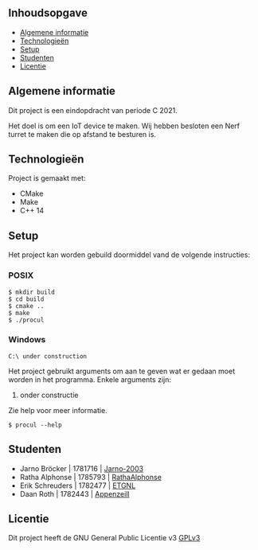 ## Inhoudsopgave 
* [Algemene informatie](#algemene-informatie)
* [Technologieën](#technologieën)
* [Setup](#setup)
* [Studenten](#studenten)
* [Licentie](#licentie)

## Algemene informatie
Dit project is een eindopdracht van periode C 2021.

Het doel is om een IoT device te maken. Wij hebben besloten een Nerf turret te maken die op afstand te besturen is.
	
## Technologieën
Project is gemaakt met:
* CMake 
* Make
* C++ 14
	
## Setup
Het project kan worden gebuild doormiddel vand de volgende instructies:

### POSIX
```
$ mkdir build
$ cd build
$ cmake ..
$ make
$ ./procul
```

### Windows
```
C:\ under construction
```


Het project gebruikt arguments om aan te geven wat er gedaan moet worden in het programma.
Enkele arguments zijn:

1. onder constructie 

Zie help voor meer informatie.

```
$ procul --help
```

## Studenten 
* Jarno Bröcker | 1781716 | [Jarno-2003](https://github.com/Jarno-2003) 
* Ratha Alphonse | 1785793 | [RathaAlphonse](https://github.com/Justinterhorst)
* Erik Schreuders | 1782477 | [ETGNL](https://github.com/ETGNL)
* Daan Roth | 1782443 | [Appenzeill](https://github.com/Appenzeill)

## Licentie

Dit project heeft de GNU General Public Licentie v3 [GPLv3](https://www.gnu.org/licenses/gpl-3.0.en.html)
